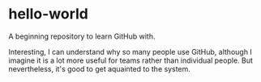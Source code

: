 # hello-world
A beginning repository to learn GitHub with.

Interesting, I can understand why so many people use GitHub, although I imagine it is a lot more useful for teams rather than individual people.
But nevertheless, it's good to get aquainted to the system. 

